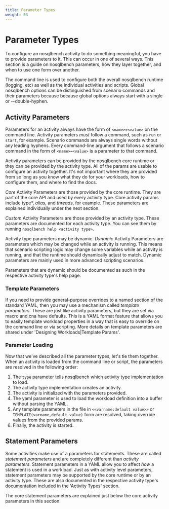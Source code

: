 ```yaml
---
title: Parameter Types
weight: 03
---
```


# Parameter Types

To configure an nosqlbench activity to do something meaningful, you have to provide parameters to it. This can occur in
one of several ways. This section is a guide on nosqlbench parameters, how they layer together, and when to use one form
over another.

The command line is used to configure both the overall nosqlbench runtime (logging, etc) as well as the individual
activities and scripts. Global nosqlbench options can be distinguished from scenario commands and their parameters
because because global options always start with a single or --double-hyphen.

## Activity Parameters

Parameters for an activity always have the form of `<name>=<value>` on the command line. Activity parameters *must*
follow a command, such as `run` or `start`, for example. Scenario commands are always single words without any leading
hyphens. Every command-line argument that follows a scenario command in the form of `<name>=<value>` is a parameter to
that command.

Activity parameters can be provided by the nosqlbench core runtime or they can be provided by the activity type. All of
the params are usable to configure an activity together. It's not important where they are provided from so long as you
know what they do for your workloads, how to configure them, and where to find the docs.

*Core* Activity Parameters are those provided by the core runtime. They are part of the core API and used by every
activity type. Core activity params include type*, *alias*, and *threads*, for example. These parameters are explained
individually under the next section.

*Custom* Activity Parameters are those provided by an activity type. These parameters are documented for each activity
type. You can see them by running `nosqlbench help <activity type>`.

Activity type parameters may be dynamic. *Dynamic* Activity Parameters are parameters which may be changed while an
activity is running. This means that scenario scripting logic may change some variables while an activity is running,
and that the runtime should dynamically adjust to match. Dynamic parameters are mainly used in more advanced scripting
scenarios.

Parameters that are dynamic should be documented as such in the respective activity type's help page.

### Template Parameters

If you need to provide general-purpose overrides to a named section of the standard YAML, then you may use a mechanism
called _template parameters_. These are just like activity parameters, but they are set via macro and cna have defaults.
This is a YAML format feature that allows you to easily template workload properties in a way that is easy to override
on the command line or via scripting. More details on template parameters are shared under 'Designing Workloads|Template
Params'.

### Parameter Loading

Now that we've described all the parameter types, let's tie them together. When an activity is loaded from the command
line or script, the parameters are resolved in the following order:

1. The `type` parameter tells nosqlbench which activity type implementation to load.
2. The activity type implementation creates an activity.
3. The activity is initialized with the parameters provided.
4. The yaml parameter is used to load the workload definition into
   a buffer without parsing the YAML.
5. Any template parameters in the file in `<<varname:default value>>` or `TEMPLATE(varname,default value)` form are resolved, taking override values from the provided params.
6. Finally, the activity is started.

## Statement Parameters

Some activities make use of a parameters for statements. These are called _statement parameters_ and are completely
different than _activity parameters_. Statement parameters in a YAML allow you to affect *how* a statement is used in a
workload. Just as with activity level parameters, statement parameters may be supported by the core runtime or by an
activity type. These are also documented in the respective activity type's documentation included in the 'Activity
Types' section.

The core statement parameters are explained just below the core activity parameters in this section.



